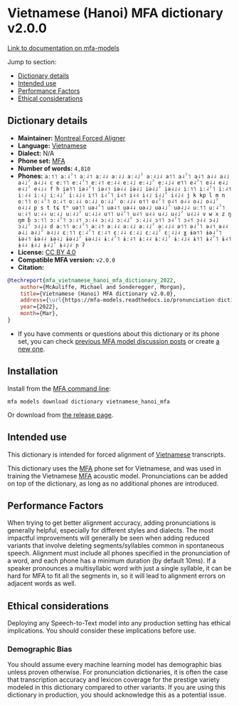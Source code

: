 
# Vietnamese (Hanoi) MFA dictionary v2.0.0

[Link to documentation on mfa-models](https://mfa-models.readthedocs.io/en/main/dictionary/vietnamese_hanoi_mfa.html)

Jump to section:

- [Dictionary details](#dictionary-details)
- [Intended use](#intended-use)
- [Performance Factors](#performance-factors)
- [Ethical considerations](#ethical-considerations)

## Dictionary details

- **Maintainer:** [Montreal Forced Aligner](https://montreal-forced-aligner.readthedocs.io/)
- **Language:** [Vietnamese](https://en.wikipedia.org/wiki/Vietnamese_language)
- **Dialect:** N/A
- **Phone set:** [MFA](https://mfa-models.readthedocs.io/en/refactor/mfa_phone_set.html#vietnamese)
- **Number of words:** `4,810`
- **Phones:** `aː˦˥ aː˨ˀ˥ aː˨˦ aː˨˨ aː˨˩ aː˨˩ˀ aː˨˩˨ a˦˥ a˨ˀ˥ a˨˦ a˨˨ a˨˩ a˨˩ˀ a˨˩˨ c eː˦˥ eː˨ˀ˥ eː˨˦ eː˨˨ eː˨˩ eː˨˩ˀ eː˨˩˨ e˦˥ e˨ˀ˥ e˨˨ e˨˩ e˨˩ˀ e˨˩˨ f h iə˦˥ iə˨ˀ˥ iə˨˦ iə˨˨ iə˨˩ iə˨˩ˀ iə˨˩˨ iː˦˥ iː˨ˀ˥ iː˨˦ iː˨˨ iː˨˩ iː˨˩ˀ iː˨˩˨ i˦˥ i˨ˀ˥ i˨˦ i˨˨ i˨˩ i˨˩ˀ i˨˩˨ j k kp l m n oː˦˥ oː˨ˀ˥ oː˨˦ oː˨˨ oː˨˩ oː˨˩ˀ oː˨˩˨ o˦˥ o˨ˀ˥ o˨˦ o˨˨ o˨˩ o˨˩ˀ o˨˩˨ p s t tɕ tʰ uə˦˥ uə˨ˀ˥ uə˨˦ uə˨˨ uə˨˩ uə˨˩ˀ uə˨˩˨ uː˦˥ uː˨ˀ˥ uː˨˦ uː˨˨ uː˨˩ uː˨˩ˀ uː˨˩˨ u˦˥ u˨ˀ˥ u˨˦ u˨˨ u˨˩ u˨˩ˀ u˨˩˨ v w x z ŋ ŋm ɓ ɔː˦˥ ɔː˨ˀ˥ ɔː˨˦ ɔː˨˨ ɔː˨˩ ɔː˨˩ˀ ɔː˨˩˨ ɔ˦˥ ɔ˨ˀ˥ ɔ˨˦ ɔ˨˨ ɔ˨˩ ɔ˨˩ˀ ɔ˨˩˨ ɗ əː˦˥ əː˨ˀ˥ əː˨˦ əː˨˨ əː˨˩ əː˨˩ˀ əː˨˩˨ ə˦˥ ə˨ˀ˥ ə˨˦ ə˨˨ ə˨˩ ə˨˩ˀ ə˨˩˨ ɛː˦˥ ɛː˨ˀ˥ ɛː˨˦ ɛː˨˨ ɛː˨˩ ɛː˨˩ˀ ɛː˨˩˨ ɣ ɨə˦˥ ɨə˨ˀ˥ ɨə˨˦ ɨə˨˨ ɨə˨˩ ɨə˨˩ˀ ɨə˨˩˨ ɨː˨ˀ˥ ɨː˨˦ ɨː˨˨ ɨː˨˩ˀ ɨː˨˩˨ ɨ˦˥ ɨ˨ˀ˥ ɨ˨˦ ɨ˨˨ ɨ˨˩ ɨ˨˩ˀ ɨ˨˩˨ ɲ ʔ`
- **License:** [CC BY 4.0](https://github.com/MontrealCorpusTools/mfa-models/tree/main/dictionary/vietnamese/hanoi_mfa/v2.0.0/LICENSE)
- **Compatible MFA version:** `v2.0.0`
- **Citation:**

```bibtex
@techreport{mfa_vietnamese_hanoi_mfa_dictionary_2022,
	author={McAuliffe, Michael and Sonderegger, Morgan},
	title={Vietnamese (Hanoi) MFA dictionary v2.0.0},
	address={\url{https://mfa-models.readthedocs.io/pronunciation dictionary/Vietnamese/Vietnamese (Hanoi) MFA dictionary v2_0_0.html}},
	year={2022},
	month={Mar},
}
```

- If you have comments or questions about this dictionary or its phone set, you can check [previous MFA model discussion posts](https://github.com/MontrealCorpusTools/mfa-models/discussions?discussions_q=Vietnamese+Hanoi+MFA+dictionary+v2.0.0) or create [a new one](https://github.com/MontrealCorpusTools/mfa-models/discussions/new).

## Installation

Install from the [MFA command line](https://montreal-forced-aligner.readthedocs.io/en/latest/user_guide/models/index.html):

```
mfa models download dictionary vietnamese_hanoi_mfa
```

Or download from [the release page](https://github.com/MontrealCorpusTools/mfa-models/releases/tag/dictionary-vietnamese_hanoi_mfa-v2.0.0).

## Intended use

This dictionary is intended for forced alignment of [Vietnamese](https://en.wikipedia.org/wiki/Vietnamese_language) transcripts.

This dictionary uses the [MFA](https://mfa-models.readthedocs.io/en/refactor/mfa_phone_set.html#vietnamese) phone set for Vietnamese, and was used in training the Vietnamese [MFA](https://mfa-models.readthedocs.io/en/refactor/mfa_phone_set.html#vietnamese) acoustic model. Pronunciations can be added on top of the dictionary, as long as no additional phones are introduced.

## Performance Factors

When trying to get better alignment accuracy, adding pronunciations is generally helpful, especially for different styles and dialects. The most impactful improvements will generally be seen when adding reduced variants that involve deleting segments/syllables common in spontaneous speech.  Alignment must include all phones specified in the pronunciation of a word, and each phone has a minimum duration (by default 10ms). If a speaker pronounces a multisyllabic word with just a single syllable, it can be hard for MFA to fit all the segments in, so it will lead to alignment errors on adjacent words as well.

## Ethical considerations

Deploying any Speech-to-Text model into any production setting has ethical implications. You should consider these implications before use.

### Demographic Bias

You should assume every machine learning model has demographic bias unless proven otherwise. For pronunciation dictionaries, it is often the case that transcription accuracy and lexicon coverage for the prestige variety modeled in this dictionary compared to other variants. If you are using this dictionary in production, you should acknowledge this as a potential issue.
